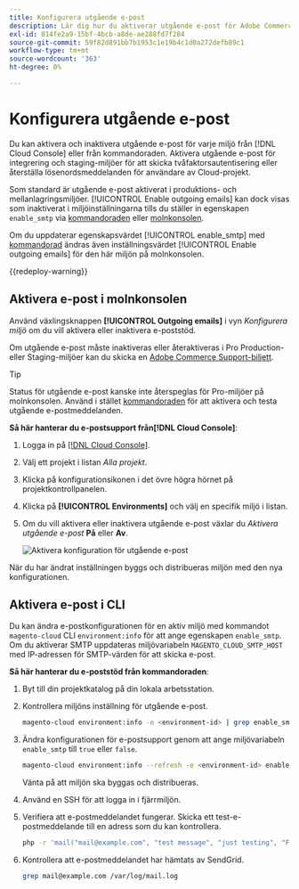 ```yaml
---
title: Konfigurera utgående e-post
description: Lär dig hur du aktiverar utgående e-post för Adobe Commerce i molninfrastruktur.
exl-id: 814fe2a9-15bf-4bcb-a8de-ae288fd7f284
source-git-commit: 59f82d891bb7b1953c1e19b4c1d0a272defb89c1
workflow-type: tm+mt
source-wordcount: '363'
ht-degree: 0%

---
```


# Konfigurera utgående e-post

Du kan aktivera och inaktivera utgående e-post för varje miljö från [!DNL Cloud Console] eller från kommandoraden. Aktivera utgående e-post för integrering och staging-miljöer för att skicka tvåfaktorsautentisering eller återställa lösenordsmeddelanden för användare av Cloud-projekt.

Som standard är utgående e-post aktiverat i produktions- och mellanlagringsmiljöer. [!UICONTROL Enable outgoing emails] kan dock visas som inaktiverat i miljöinställningarna tills du ställer in egenskapen `enable_smtp` via [kommandoraden](#enable-emails-in-the-cli) eller [molnkonsolen](outgoing-emails.md#enable-emails-in-the-cloud-console).

Om du uppdaterar egenskapsvärdet [!UICONTROL enable_smtp] med [kommandorad](#enable-emails-in-the-cli) ändras även inställningsvärdet [!UICONTROL Enable outgoing emails] för den här miljön på molnkonsolen.

{{redeploy-warning}}

## Aktivera e-post i molnkonsolen

Använd växlingsknappen **[!UICONTROL Outgoing emails]** i vyn _Konfigurera miljö_ om du vill aktivera eller inaktivera e-poststöd.

Om utgående e-post måste inaktiveras eller återaktiveras i Pro Production- eller Staging-miljöer kan du skicka en [Adobe Commerce Support-biljett](https://experienceleague.adobe.com/en/docs/commerce-knowledge-base/kb/help-center-guide/magento-help-center-user-guide).

>[!TIP]
>
>Status för utgående e-post kanske inte återspeglas för Pro-miljöer på molnkonsolen. Använd i stället [kommandoraden](#enable-emails-in-the-cli) för att aktivera och testa utgående e-postmeddelanden.

**Så här hanterar du e-postsupport från[!DNL Cloud Console]**:

1. Logga in på [[!DNL Cloud Console]](https://console.adobecommerce.com).
1. Välj ett projekt i listan _Alla projekt_.
1. Klicka på konfigurationsikonen i det övre högra hörnet på projektkontrollpanelen.
1. Klicka på **[!UICONTROL Environments]** och välj en specifik miljö i listan.
1. Om du vill aktivera eller inaktivera utgående e-post växlar du _Aktivera utgående e-post_ **På** eller **Av**.

   ![Aktivera konfiguration för utgående e-post](../../assets/outgoing-emails.png)

När du har ändrat inställningen byggs och distribueras miljön med den nya konfigurationen.

## Aktivera e-post i CLI

Du kan ändra e-postkonfigurationen för en aktiv miljö med kommandot `magento-cloud` CLI `environment:info` för att ange egenskapen `enable_smtp`. Om du aktiverar SMTP uppdateras miljövariabeln `MAGENTO_CLOUD_SMTP_HOST` med IP-adressen för SMTP-värden för att skicka e-post.

**Så här hanterar du e-poststöd från kommandoraden**:

1. Byt till din projektkatalog på din lokala arbetsstation.

1. Kontrollera miljöns inställning för utgående e-post.

   ```bash
   magento-cloud environment:info -e <environment-id> | grep enable_smtp
   ```

1. Ändra konfigurationen för e-postsupport genom att ange miljövariabeln `enable_smtp` till `true` eller `false`.

   ```bash
   magento-cloud environment:info --refresh -e <environment-id> enable_smtp true
   ```

   Vänta på att miljön ska byggas och distribueras.

1. Använd en SSH för att logga in i fjärrmiljön.

1. Verifiera att e-postmeddelandet fungerar. Skicka ett test-e-postmeddelande till en adress som du kan kontrollera.

   ```bash
   php -r 'mail("mail@example.com", "test message", "just testing", "From: tester@example.com");'
   ```

1. Kontrollera att e-postmeddelandet har hämtats av SendGrid.

   ```bash
   grep mail@example.com /var/log/mail.log
   ```
